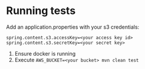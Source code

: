 # Running tests

Add an application.properties with your s3 credentials:

```
spring.content.s3.accessKey=<your access key id>
spring.content.s3.secretKey=<your secret key>
```

1. Ensure docker is running 
2. Execute `AWS_BUCKET=<your bucket> mvn clean test`

